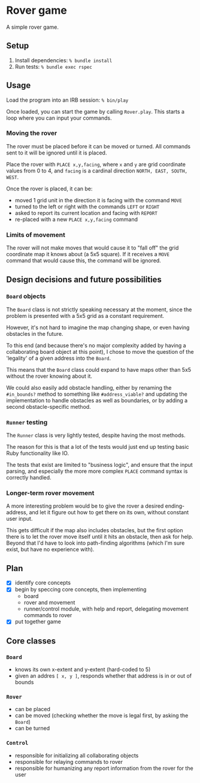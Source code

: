 # Rover game

A simple rover game.

## Setup

1. Install dependencies: `% bundle install`
2. Run tests: `% bundle exec rspec`

## Usage

Load the program into an IRB session: `% bin/play`

Once loaded, you can start the game by calling `Rover.play`. This starts a loop
where you can input your commands.

### Moving the rover

The rover must be placed before it can be moved or turned. All commands sent to
it will be ignored until it is placed.

Place the rover with `PLACE x,y,facing`, where `x` and `y` are grid coordinate
values from 0 to 4, and `facing` is a cardinal direction `NORTH, EAST, SOUTH,
WEST`.

Once the rover is placed, it can be:

- moved 1 grid unit in the direction it is facing with the command `MOVE`
- turned to the left or right with the commands `LEFT` or `RIGHT`
- asked to report its current location and facing with `REPORT`
- re-placed with a new `PLACE x,y,facing` command

### Limits of movement

The rover will not make moves that would cause it to "fall off" the grid
coordinate map it knows about (a 5x5 square). If it receives a `MOVE` command
that would cause this, the command will be ignored.

## Design decisions and future possibilities

### `Board` objects

The `Board` class is not strictly speaking necessary at the moment, since the
problem is presented with a 5x5 grid as a constant requirement.

However, it's not hard to imagine the map changing shape, or even having
obstacles in the future.

To this end (and because there's no major complexity added by having a
collaborating board object at this point), I chose to move the question of the
'legality' of a given address into the `Board`.

This means that the `Board` class could expand to have maps other than 5x5
without the rover knowing about it.

We could also easily add obstacle handling, either by renaming the `#in_bounds?`
method to something like `#address_viable?` and updating the implementation to
handle obstacles as well as boundaries, or by adding a second obstacle-specific
method.

### `Runner` testing

The `Runner` class is very lightly tested, despite having the most methods.

The reason for this is that a lot of the tests would just end up testing basic
Ruby functionality like IO.

The tests that exist are limited to "business logic", and ensure that the input
parsing, and especially the more more complex `PLACE` command syntax is
correctly handled.

### Longer-term rover movement

A more interesting problem would be to give the rover a desired ending-address,
and let it figure out how to get there on its own, without constant user input.

This gets difficult if the map also includes obstacles, but the first option
there is to let the rover move itself until it hits an obstacle, then ask for
help. Beyond that I'd have to look into path-finding algorithms (which I'm sure
exist, but have no experience with).

## Plan

- [x] identify core concepts
- [x] begin by speccing core concepts, then implementing
  - board
  - rover and movement
  - runner/control module, with help and report, delegating movement commands to
      rover
- [x] put together game

## Core classes

### `Board`

- knows its own x-extent and y-extent (hard-coded to 5)
- given an addres `[ x, y ]`, responds whether that address is in or out of
    bounds

### `Rover`

- can be placed
- can be moved (checking whether the move is legal first, by asking the `Board`)
- can be turned

### `Control`

- responsible for initializing all collaborating objects
- responsible for relaying commands to rover
- responsible for humanizing any report information from the rover for the user
